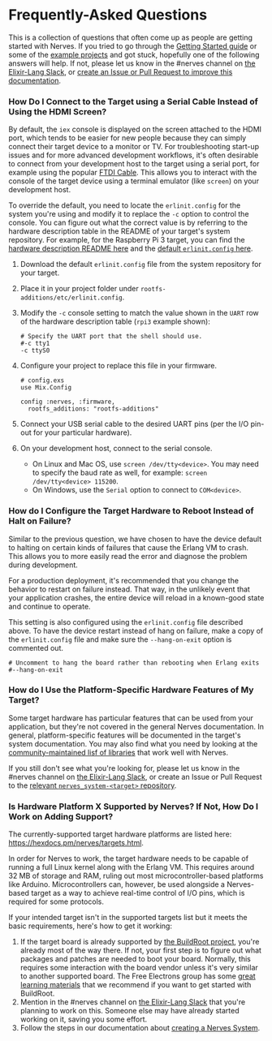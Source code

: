 # Frequently-Asked Questions

This is a collection of questions that often come up as people are getting started with Nerves.
If you tried to go through the [Getting Started guide](https://hexdocs.pm/nerves/getting-started.html) or some of the [example projects](https://github.com/nerves-project/nerves-examples) and got stuck, hopefully one of the following answers will help.
If not, please let us know in the #nerves channel on [the Elixir-Lang Slack](https://elixir-slackin.herokuapp.com/), or [create an Issue or Pull Request to improve this documentation](https://github.com/nerves-project/nerves/tree/master/docs).

### How Do I Connect to the Target using a Serial Cable Instead of Using the HDMI Screen?

By default, the `iex` console is displayed on the screen attached to the HDMI port, which tends to be easier for new people because they can simply connect their target device to a monitor or TV.
For troubleshooting start-up issues and for more advanced development workflows, it's often desirable to connect from your development host to the target using a serial port, for example using the popular [FTDI Cable](https://www.sparkfun.com/products/9717).
This allows you to interact with the console of the target device using a terminal emulator (like `screen`) on your development host.

To override the default, you need to locate the `erlinit.config` for the system you're using and modify it to replace the `-c` option to control the console.
You can figure out what the correct value is by referring to the hardware description table in the README of your target's system repository.
For example, for the Raspberry Pi 3 target, you can find the [hardware description README here](https://github.com/nerves-project/nerves_system_rpi3/blob/master/README.md) and the [default `erlinit.config` here](https://github.com/nerves-project/nerves_system_rpi3/blob/master/rootfs-additions/etc/erlinit.config).

 1. Download the default `erlinit.config` file from the system repository for your target.
 2. Place it in your project folder under `rootfs-additions/etc/erlinit.config`.
 2. Modify the `-c` console setting to match the value shown in the `UART` row of the hardware description table (`rpi3` example shown):

    ```
    # Specify the UART port that the shell should use.
    #-c tty1
    -c ttyS0
    ```

 3. Configure your project to replace this file in your firmware.

    ```
    # config.exs
    use Mix.Config

    config :nerves, :firmware,
      rootfs_additions: "rootfs-additions"
    ```

 4. Connect your USB serial cable to the desired UART pins (per the I/O pin-out for your particular hardware).
 5. On your development host, connect to the serial console.

    * On Linux and Mac OS, use `screen /dev/tty<device>`.  You may need to specify the baud rate as well, for example: `screen /dev/tty<device> 115200`.
    * On Windows, use the `Serial` option to connect to `COM<device>`.

### How do I Configure the Target Hardware to Reboot Instead of Halt on Failure?

Similar to the previous question, we have chosen to have the device default to halting on certain kinds of failures that cause the Erlang VM to crash.
This allows you to more easily read the error and diagnose the problem during development.

For a production deployment, it's recommended that you change the behavior to restart on failure instead.
That way, in the unlikely event that your application crashes, the entire device will reload in a known-good state and continue to operate.

This setting is also configured using the `erlinit.config` file described above.
To have the device restart instead of hang on failure, make a copy of the `erlinit.config` file and make sure the `--hang-on-exit` option is commented out.

```
# Uncomment to hang the board rather than rebooting when Erlang exits
#--hang-on-exit
```

### How do I Use the Platform-Specific Hardware Features of My Target?

Some target hardware has particular features that can be used from your application, but they're not covered in the general Nerves documentation.
In general, platform-specific features will be documented in the target's system documentation.
You may also find what you need by looking at the [community-maintained lisf of libraries](http://nerves-project.org/libraries/) that work well with Nerves.

If you still don't see what you're looking for, please let us know in the #nerves channel on [the Elixir-Lang Slack](https://elixir-slackin.herokuapp.com/), or create an Issue or Pull Request to the [relevant `nerves_system-<target>` repository](https://github.com/nerves-project?query=nerves_system_).

### Is Hardware Platform X Supported by Nerves? If Not, How Do I Work on Adding Support?

The currently-supported target hardware platforms are listed here: https://hexdocs.pm/nerves/targets.html.

In order for Nerves to work, the target hardware needs to be capable of running a full Linux kernel along with the Erlang VM.
This requires around 32 MB of storage and RAM, ruling out most microcontroller-based platforms like Arduino.
Microcontrollers can, however, be used alongside a Nerves-based target as a way to achieve real-time control of I/O pins, which is required for some protocols.

If your intended target isn't in the supported targets list but it meets the basic requirements, here's how to get it working:

 1. If the target board is already supported by [the BuildRoot project](https://buildroot.org/), you're already most of the way there.
    If not, your first step is to figure out what packages and patches are needed to boot your board.
    Normally, this requires some interaction with the board vendor unless it's very similar to another supported board.
    The Free Electrons group has some [great learning materials](http://free-electrons.com/training/buildroot/) that we recommend if you want to get started with BuildRoot.
 2. Mention in the #nerves channel on [the Elixir-Lang Slack](https://elixir-slackin.herokuapp.com/) that you're planning to work on this.
    Someone else may have already started working on it, saving you some effort.
 3. Follow the steps in our documentation about [creating a Nerves System](https://github.com/nerves-project/nerves/blob/master/docs/Systems.md#creating-or-modifying-a-nerves-system-with-buildroot).

